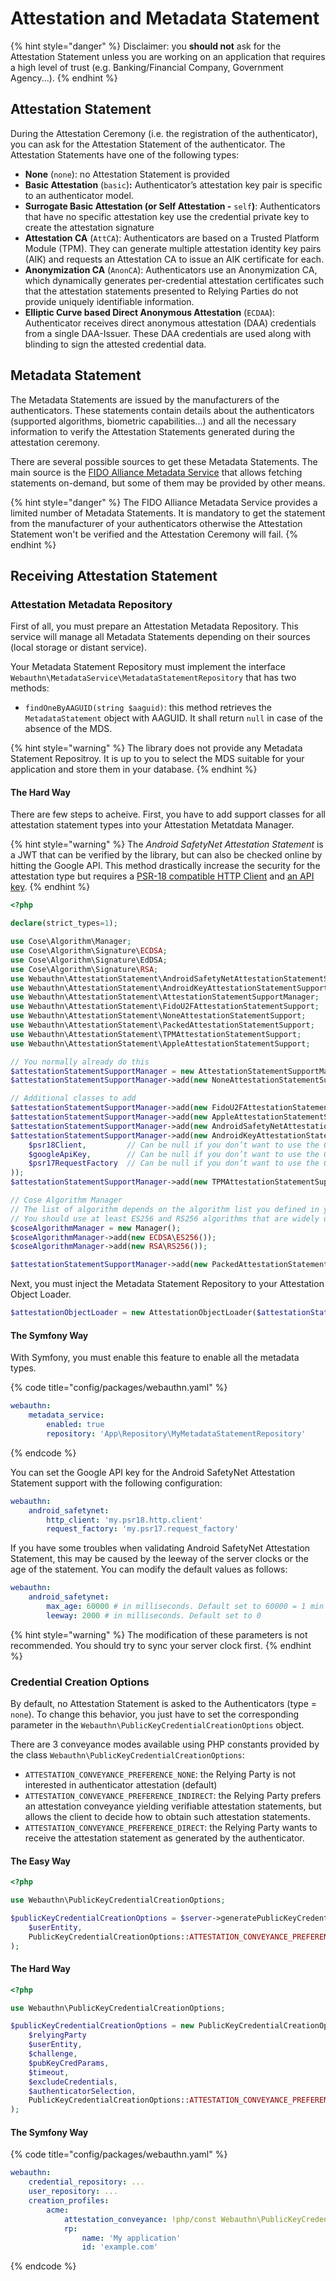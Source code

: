 # Attestation and Metadata Statement

{% hint style="danger" %}
Disclaimer: you **should not** ask for the Attestation Statement unless you are working on an application that requires a high level of trust (e.g. Banking/Financial Company, Government Agency...).
{% endhint %}

## Attestation Statement

During the Attestation Ceremony (i.e. the registration of the authenticator), you can ask for the Attestation Statement of the authenticator. The Attestation Statements have one of the following types:

* **None** (`none`): no Attestation Statement is provided
* **Basic Attestation** (`basic`)**:** Authenticator’s attestation key pair is specific to an authenticator model.
* **Surrogate Basic Attestation (or Self Attestation -** `self`**)**: Authenticators that have no specific attestation key use the credential private key to create the attestation signature
* **Attestation CA** (`AttCA`): Authenticators are based on a Trusted Platform Module (TPM). They can generate multiple attestation identity key pairs (AIK) and requests an Attestation CA to issue an AIK certificate for each.
* **Anonymization CA** (`AnonCA`): Authenticators use an Anonymization CA, which dynamically generates per-credential attestation certificates such that the attestation statements presented to Relying Parties do not provide uniquely identifiable information.
* **Elliptic Curve based Direct Anonymous Attestation** (`ECDAA`): Authenticator receives direct anonymous attestation (DAA) credentials from a single DAA-Issuer. These DAA credentials are used along with blinding to sign the attested credential data.

## Metadata Statement

The Metadata Statements are issued by the manufacturers of the authenticators. These statements contain details about the authenticators (supported algorithms, biometric capabilities...) and all the necessary information to verify the Attestation Statements generated during the attestation ceremony.

There are several possible sources to get these Metadata Statements. The main source is the [FIDO Alliance Metadata Service](https://fidoalliance.org/metadata) that allows fetching statements on-demand, but some of them may be provided by other means.

{% hint style="danger" %}
The FIDO Alliance Metadata Service provides a limited number of Metadata Statements. It is mandatory to get the statement from the manufacturer of your authenticators otherwise the Attestation Statement won't be verified and the Attestation Ceremony will fail.
{% endhint %}

## Receiving Attestation Statement

### Attestation Metadata Repository

First of all, you must prepare an Attestation Metadata Repository. This service will manage all Metadata Statements depending on their sources (local storage or distant service).

Your Metadata Statement Repository must implement the interface `Webauthn\MetadataService\MetadataStatementRepository` that has two methods:

* `findOneByAAGUID(string $aaguid)`: this method retrieves the `MetadataStatement` object with AAGUID. It shall return `null` in case of the absence of the MDS.

{% hint style="warning" %}
The library does not provide any Metadata Statement Repositroy. It is up to you to select the MDS suitable for your application and store them in your database.
{% endhint %}

#### The Hard Way

There are few steps to acheive. First, you have to add support classes for all attestation statement types into your Attestation Metatdata Manager.

{% hint style="warning" %}
The _Android SafetyNet Attestation Statement_ is a JWT that can be verified by the library, but can also be checked online by hitting the Google API. This method drastically increase the security for the attestation type but requires a [PSR-18 compatible HTTP Client](https://www.php-fig.org/psr/psr-18/) and [an API key](https://developer.android.com/training/safetynet/attestation).
{% endhint %}

```php
<?php

declare(strict_types=1);

use Cose\Algorithm\Manager;
use Cose\Algorithm\Signature\ECDSA;
use Cose\Algorithm\Signature\EdDSA;
use Cose\Algorithm\Signature\RSA;
use Webauthn\AttestationStatement\AndroidSafetyNetAttestationStatementSupport;
use Webauthn\AttestationStatement\AndroidKeyAttestationStatementSupport;
use Webauthn\AttestationStatement\AttestationStatementSupportManager;
use Webauthn\AttestationStatement\FidoU2FAttestationStatementSupport;
use Webauthn\AttestationStatement\NoneAttestationStatementSupport;
use Webauthn\AttestationStatement\PackedAttestationStatementSupport;
use Webauthn\AttestationStatement\TPMAttestationStatementSupport;
use Webauthn\AttestationStatement\AppleAttestationStatementSupport;

// You normally already do this
$attestationStatementSupportManager = new AttestationStatementSupportManager();
$attestationStatementSupportManager->add(new NoneAttestationStatementSupport());

// Additional classes to add
$attestationStatementSupportManager->add(new FidoU2FAttestationStatementSupport());
$attestationStatementSupportManager->add(new AppleAttestationStatementSupport());
$attestationStatementSupportManager->add(new AndroidSafetyNetAttestationStatementSupport());
$attestationStatementSupportManager->add(new AndroidKeyAttestationStatementSupport(
    $psr18Client,         // Can be null if you don’t want to use the Google API
    $googleApiKey,        // Can be null if you don’t want to use the Google API
    $psr17RequestFactory  // Can be null if you don’t want to use the Google API
));
$attestationStatementSupportManager->add(new TPMAttestationStatementSupport());

// Cose Algorithm Manager
// The list of algorithm depends on the algorithm list you defined in your options
// You should use at least ES256 and RS256 algorithms that are widely used.
$coseAlgorithmManager = new Manager();
$coseAlgorithmManager->add(new ECDSA\ES256());
$coseAlgorithmManager->add(new RSA\RS256());

$attestationStatementSupportManager->add(new PackedAttestationStatementSupport($coseAlgorithmManager));
```

Next, you must inject the Metadata Statement Repository to your Attestation Object Loader.

```php
$attestationObjectLoader = new AttestationObjectLoader($attestationStatementSupportManager, $metadataStatementRepository);
```

#### The Symfony Way

With Symfony, you must enable this feature to enable all the metadata types.

{% code title="config/packages/webauthn.yaml" %}
```yaml
webauthn:
    metadata_service:
        enabled: true
        repository: 'App\Repository\MyMetadataStatementRepository'
```
{% endcode %}

You can set the Google API key for the Android SafetyNet Attestation Statement support with the following configuration:

```yaml
webauthn:
    android_safetynet:
        http_client: 'my.psr18.http.client'
        request_factory: 'my.psr17.request_factory'
```

If you have some troubles when validating Android SafetyNet Attestation Statement, this may be caused by the leeway of the server clocks or the age of the statement. You can modify the default values as follows:

```yaml
webauthn:
    android_safetynet:
        max_age: 60000 # in milliseconds. Default set to 60000 = 1 min
        leeway: 2000 # in milliseconds. Default set to 0
```

{% hint style="warning" %}
The modification of these parameters is not recommended. You should try to sync your server clock first.
{% endhint %}

### Credential Creation Options

By default, no Attestation Statement is asked to the Authenticators (type = `none`). To change this behavior, you just have to set the corresponding parameter in the `Webauthn\PublicKeyCredentialCreationOptions` object.

There are 3 conveyance modes available using PHP constants provided by the class `Webauthn\PublicKeyCredentialCreationOptions`:

* `ATTESTATION_CONVEYANCE_PREFERENCE_NONE`: the Relying Party is not interested in authenticator attestation (default)
* `ATTESTATION_CONVEYANCE_PREFERENCE_INDIRECT`: the Relying Party prefers an attestation conveyance yielding verifiable attestation statements, but allows the client to decide how to obtain such attestation statements.
* `ATTESTATION_CONVEYANCE_PREFERENCE_DIRECT`: the Relying Party wants to receive the attestation statement as generated by the authenticator.

#### The Easy Way

```php
<?php

use Webauthn\PublicKeyCredentialCreationOptions;

$publicKeyCredentialCreationOptions = $server->generatePublicKeyCredentialCreationOptions(
    $userEntity,
    PublicKeyCredentialCreationOptions::ATTESTATION_CONVEYANCE_PREFERENCE_DIRECT,
);
```

#### The Hard Way

```php
<?php

use Webauthn\PublicKeyCredentialCreationOptions;

$publicKeyCredentialCreationOptions = new PublicKeyCredentialCreationOptions(
    $relyingParty
    $userEntity,
    $challenge,
    $pubKeyCredParams,
    $timeout, 
    $excludeCredentials,
    $authenticatorSelection,
    PublicKeyCredentialCreationOptions::ATTESTATION_CONVEYANCE_PREFERENCE_DIRECT
);
```

#### The Symfony Way

{% code title="config/packages/webauthn.yaml" %}
```yaml
webauthn:
    credential_repository: ...
    user_repository: ...
    creation_profiles:
        acme:
            attestation_conveyance: !php/const Webauthn\PublicKeyCredentialCreationOptions::ATTESTATION_CONVEYANCE_PREFERENCE_DIRECT
            rp:
                name: 'My application'
                id: 'example.com'
```
{% endcode %}
